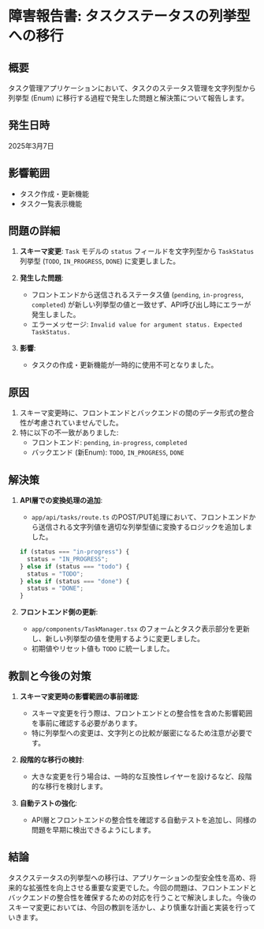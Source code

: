 # 障害報告書: タスクステータスの列挙型への移行

## 概要

タスク管理アプリケーションにおいて、タスクのステータス管理を文字列型から列挙型 (Enum) に移行する過程で発生した問題と解決策について報告します。

## 発生日時

2025年3月7日

## 影響範囲

- タスク作成・更新機能
- タスク一覧表示機能

## 問題の詳細

1. **スキーマ変更**: `Task` モデルの `status` フィールドを文字列型から `TaskStatus` 列挙型 (`TODO`, `IN_PROGRESS`, `DONE`) に変更しました。

2. **発生した問題**:
   - フロントエンドから送信されるステータス値 (`pending`, `in-progress`, `completed`) が新しい列挙型の値と一致せず、API呼び出し時にエラーが発生しました。
   - エラーメッセージ: `Invalid value for argument status. Expected TaskStatus.`

3. **影響**:
   - タスクの作成・更新機能が一時的に使用不可となりました。

## 原因

1. スキーマ変更時に、フロントエンドとバックエンドの間のデータ形式の整合性が考慮されていませんでした。
2. 特に以下の不一致がありました:
   - フロントエンド: `pending`, `in-progress`, `completed`
   - バックエンド (新Enum): `TODO`, `IN_PROGRESS`, `DONE`

## 解決策

1. **API層での変換処理の追加**:
   - `app/api/tasks/route.ts` のPOST/PUT処理において、フロントエンドから送信される文字列値を適切な列挙型値に変換するロジックを追加しました。
   ```typescript
   if (status === "in-progress") {
     status = "IN_PROGRESS";
   } else if (status === "todo") {
     status = "TODO";
   } else if (status === "done") {
     status = "DONE";
   }
   ```

2. **フロントエンド側の更新**:
   - `app/components/TaskManager.tsx` のフォームとタスク表示部分を更新し、新しい列挙型の値を使用するように変更しました。
   - 初期値やリセット値も `TODO` に統一しました。

## 教訓と今後の対策

1. **スキーマ変更時の影響範囲の事前確認**:
   - スキーマ変更を行う際は、フロントエンドとの整合性を含めた影響範囲を事前に確認する必要があります。
   - 特に列挙型への変更は、文字列との比較が厳密になるため注意が必要です。

2. **段階的な移行の検討**:
   - 大きな変更を行う場合は、一時的な互換性レイヤーを設けるなど、段階的な移行を検討します。

3. **自動テストの強化**:
   - API層とフロントエンドの整合性を確認する自動テストを追加し、同様の問題を早期に検出できるようにします。

## 結論

タスクステータスの列挙型への移行は、アプリケーションの型安全性を高め、将来的な拡張性を向上させる重要な変更でした。今回の問題は、フロントエンドとバックエンドの整合性を確保するための対応を行うことで解決しました。今後のスキーマ変更においては、今回の教訓を活かし、より慎重な計画と実装を行っていきます。

